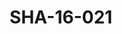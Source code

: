 ---
pid: SHA-16-021
title: SHA-16-021
language: ar
original_label: 
rights: شرحبيل احمد
location_of_original: شرحبيل احمد
photographer_or_studio: 
scanned_from: photograph 12.5 by 17.8
_date: early 2000s
location: مصر، القاهرة
description: شرحبيل احمد بالجيتار
additional_notes: 
permission_display: 'yes'
on_server: 'no'
on_website: 'no'
permalink: /photopages/ar/SHA-16-021.html
layout: photo-page
---